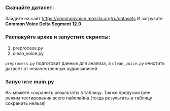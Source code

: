 ### Скачайте датасет:

Зайдите на сайт https://commonvoice.mozilla.org/ru/datasets
И загрузите **Common Voice Delta Segment 12.0**

### Распакуйте архив и запустите скрипты:
1. preprocess.py
2. clean_voice.py

`preprocess.py` подготовит данные для анализа, а `clean_voice.py` очистить датасет от некачественных аудиозаписей

### Запустите main.py
Вы можете сохранить результаты в таблицу. Также предусмотрен режим тестирования всего пайплайна (тогда результаты в таблицу сохранить нельзя)
